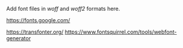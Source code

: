 Add font files in *woff* and *woff2* formats here.

https://fonts.google.com/

https://transfonter.org/
https://www.fontsquirrel.com/tools/webfont-generator
